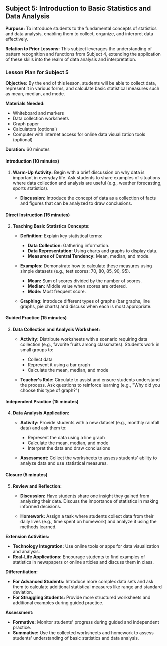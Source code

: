 ## Subject 5: Introduction to Basic Statistics and Data Analysis

**Purpose:** To introduce students to the fundamental concepts of statistics and data analysis, enabling them to collect, organize, and interpret data effectively.

**Relation to Prior Lessons:** This subject leverages the understanding of pattern recognition and functions from Subject 4, extending the application of these skills into the realm of data analysis and interpretation.

### Lesson Plan for Subject 5

**Objective:** By the end of this lesson, students will be able to collect data, represent it in various forms, and calculate basic statistical measures such as mean, median, and mode.

**Materials Needed:**
- Whiteboard and markers
- Data collection worksheets
- Graph paper
- Calculators (optional)
- Computer with internet access for online data visualization tools (optional)

**Duration:** 60 minutes

#### Introduction (10 minutes)

1. **Warm-Up Activity:** Begin with a brief discussion on why data is important in everyday life. Ask students to share examples of situations where data collection and analysis are useful (e.g., weather forecasting, sports statistics).

   - **Discussion:** Introduce the concept of data as a collection of facts and figures that can be analyzed to draw conclusions.

#### Direct Instruction (15 minutes)

2. **Teaching Basic Statistics Concepts:**

   - **Definition:** Explain key statistical terms:
     - **Data Collection:** Gathering information.
     - **Data Representation:** Using charts and graphs to display data.
     - **Measures of Central Tendency:** Mean, median, and mode.
   
   - **Examples:** Demonstrate how to calculate these measures using simple datasets (e.g., test scores: 70, 80, 85, 90, 95).
     - **Mean:** Sum of scores divided by the number of scores.
     - **Median:** Middle value when scores are ordered.
     - **Mode:** Most frequent score.

   - **Graphing:** Introduce different types of graphs (bar graphs, line graphs, pie charts) and discuss when each is most appropriate.

#### Guided Practice (15 minutes)

3. **Data Collection and Analysis Worksheet:**

   - **Activity:** Distribute worksheets with a scenario requiring data collection (e.g., favorite fruits among classmates). Students work in small groups to:
     - Collect data
     - Represent it using a bar graph
     - Calculate the mean, median, and mode

   - **Teacher's Role:** Circulate to assist and ensure students understand the process. Ask questions to reinforce learning (e.g., "Why did you choose this type of graph?")

#### Independent Practice (15 minutes)

4. **Data Analysis Application:**

   - **Activity:** Provide students with a new dataset (e.g., monthly rainfall data) and ask them to:
     - Represent the data using a line graph
     - Calculate the mean, median, and mode
     - Interpret the data and draw conclusions

   - **Assessment:** Collect the worksheets to assess students' ability to analyze data and use statistical measures.

#### Closure (5 minutes)

5. **Review and Reflection:**

   - **Discussion:** Have students share one insight they gained from analyzing their data. Discuss the importance of statistics in making informed decisions.

   - **Homework:** Assign a task where students collect data from their daily lives (e.g., time spent on homework) and analyze it using the methods learned.

**Extension Activities:**
- **Technology Integration:** Use online tools or apps for data visualization and analysis.
- **Real-Life Applications:** Encourage students to find examples of statistics in newspapers or online articles and discuss them in class.

**Differentiation:**
- **For Advanced Students:** Introduce more complex data sets and ask them to calculate additional statistical measures like range and standard deviation.
- **For Struggling Students:** Provide more structured worksheets and additional examples during guided practice.

**Assessment:**
- **Formative:** Monitor students' progress during guided and independent practice.
- **Summative:** Use the collected worksheets and homework to assess students' understanding of basic statistics and data analysis.

